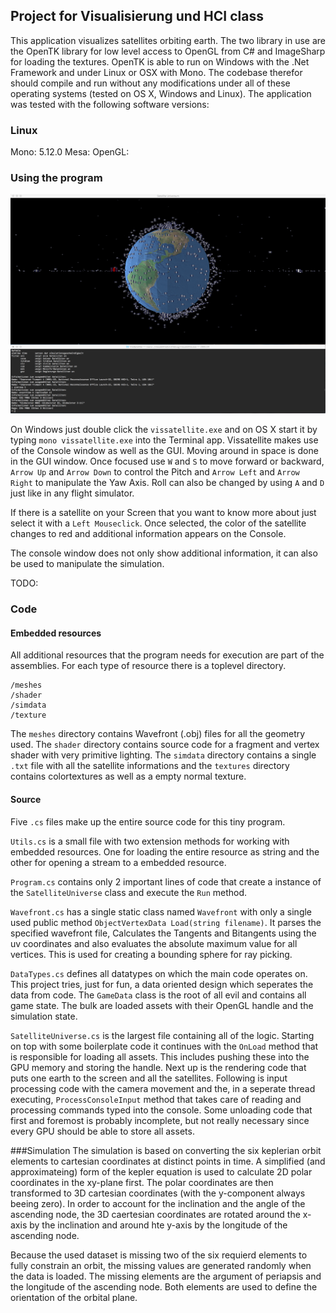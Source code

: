 ## Project for Visualisierung und HCI class
This application visualizes satellites orbiting earth. The two library in use are the OpenTK library for low level access to OpenGL from C# and ImageSharp for loading the textures. OpenTK is able to run on Windows with the .Net Framework and under Linux or OSX with Mono. The codebase therefor should compile and run without any modifications under all of these operating systems (tested on OS X, Windows and Linux).
The application was tested with the following software versions:
### Linux
Mono: 5.12.0
Mesa:
OpenGL:

### Using the program

![alt text](images/vissatellite.png)

On Windows just double click the `vissatellite.exe` and on OS X start it by typing `mono vissatellite.exe` into the Terminal app. Vissatellite makes use of the Console window as well as the GUI. Moving around in space is done in the GUI window. Once focused use `W` and `S` to move forward or backward, `Arrow Up` and `Arrow Down` to control the Pitch and `Arrow Left` and `Arrow Right` to manipulate the Yaw Axis. Roll can also be changed by using `A` and `D` just like in any flight simulator.

If there is a satellite on your Screen that you want to know more about just select it with a `Left Mouseclick`. Once selected, the color of the satellite changes to red and additional information appears on the Console.

The console window does not only show additional information, it can also be used to manipulate the simulation.

TODO:

### Code
#### Embedded resources
All additional resources that the program needs for execution are part of the assemblies. For each type of resource there is a toplevel directory.

    /meshes
    /shader
    /simdata
    /texture

The `meshes` directory contains Wavefront (.obj) files for all the geometry used. The `shader` directory contains source code for a fragment and vertex shader with very primitive lighting. The `simdata` directory contains a single `.txt` file with all the satellite informations and the `textures` directory contains colortextures as well as a empty normal texture.

#### Source
Five `.cs` files make up the entire source code for this tiny program. 

`Utils.cs` is a small file with two extension methods for working with embedded resources. One for loading the entire resource as string and the other for opening a stream to a embedded resource.

`Program.cs` contains only 2 important lines of code that create a instance of the `SatelliteUniverse` class and execute the `Run` method.

`Wavefront.cs` has a single static class named `Wavefront` with only a single used public method `ObjectVertexData Load(string filename)`. It parses the specified wavefront file, Calculates the Tangents and Bitangents using the uv coordinates and also evaluates the absolute maximum value for all vertices. This is used for creating a bounding sphere for ray picking.

`DataTypes.cs` defines all datatypes on which the main code operates on. This project tries, just for fun, a data oriented design which seperates the data from code. The `GameData` class is the root of all evil and contains all game state. The bulk are loaded assets with their OpenGL handle and the simulation state.

`SatelliteUniverse.cs` is the largest file containing all of the logic. Starting on top with some boilerplate code it continues with the `OnLoad` method that is responsible for loading all assets. This includes pushing these into the GPU memory and storing the handle. Next up is the rendering code that puts one earth to the screen and all the satellites. Following is input processing code with the camera movement and the, in a seperate thread executing, `ProcessConsoleInput` method that takes care of reading and processing commands typed into the console. Some unloading code that first and foremost is probably incomplete, but not really necessary since every GPU should be able to store all assets.


###Simulation
The simulation is based on converting the six keplerian orbit elements to cartesian coordinates at distinct points in time. A simplified (and approximateing) form of the kepler equation is used to calculate 2D polar coordinates in the xy-plane first. The polar coordinates are then transformed to 3D cartesian coordinates (with the y-component always beeing zero). In order to account for the inclination and the angle of the ascending node, the 3D caertesian coordinates are rotated around the x-axis by the inclination and around hte y-axis by the longitude of the ascending node.

Because the used dataset is missing two of the six requierd elements to fully constrain an orbit, the missing values are generated randomly when the data is loaded. The missing elements are the argument of periapsis and the longitude of the ascending node. Both elements are used to define the orientation of the orbital plane.

